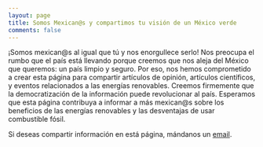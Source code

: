 ```yaml
---
layout: page
title: Somos Mexican@s y compartimos tu visión de un México verde
comments: false
---
```


¡Somos mexican@s al igual que tú y nos enorgullece serlo! Nos preocupa el rumbo que el país está llevando porque creemos que nos aleja del México que queremos: un país limpio y seguro. Por eso, nos hemos comprometido a crear esta página para compartir artículos de opinión, artículos científicos, y eventos relacionados a las energías renovables. Creemos firmemente que la democratización de la información puede revolucionar al país. Esperamos que esta página contribuya a informar a más mexican@s sobre los beneficios de las energías renovables y las desventajas de usar combustible fósil. 

Si deseas compartir información en está página, mándanos un [email][jekyll-docs].

[jekyll-docs]: mailto:transicionenergeticaenmexico@gmail.com

